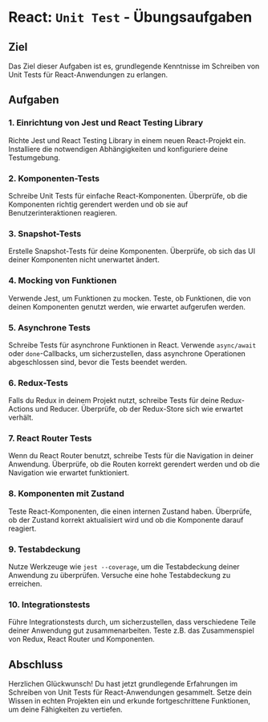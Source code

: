 # React: `Unit Test` - Übungsaufgaben

## Ziel
Das Ziel dieser Aufgaben ist es, grundlegende Kenntnisse im Schreiben von Unit Tests für React-Anwendungen zu erlangen.

## Aufgaben

### 1. Einrichtung von Jest und React Testing Library
Richte Jest und React Testing Library in einem neuen React-Projekt ein. Installiere die notwendigen Abhängigkeiten und konfiguriere deine Testumgebung.

### 2. Komponenten-Tests
Schreibe Unit Tests für einfache React-Komponenten. Überprüfe, ob die Komponenten richtig gerendert werden und ob sie auf Benutzerinteraktionen reagieren.

### 3. Snapshot-Tests
Erstelle Snapshot-Tests für deine Komponenten. Überprüfe, ob sich das UI deiner Komponenten nicht unerwartet ändert.

### 4. Mocking von Funktionen
Verwende Jest, um Funktionen zu mocken. Teste, ob Funktionen, die von deinen Komponenten genutzt werden, wie erwartet aufgerufen werden.

### 5. Asynchrone Tests
Schreibe Tests für asynchrone Funktionen in React. Verwende `async/await` oder `done`-Callbacks, um sicherzustellen, dass asynchrone Operationen abgeschlossen sind, bevor die Tests beendet werden.

### 6. Redux-Tests
Falls du Redux in deinem Projekt nutzt, schreibe Tests für deine Redux-Actions und Reducer. Überprüfe, ob der Redux-Store sich wie erwartet verhält.

### 7. React Router Tests
Wenn du React Router benutzt, schreibe Tests für die Navigation in deiner Anwendung. Überprüfe, ob die Routen korrekt gerendert werden und ob die Navigation wie erwartet funktioniert.

### 8. Komponenten mit Zustand
Teste React-Komponenten, die einen internen Zustand haben. Überprüfe, ob der Zustand korrekt aktualisiert wird und ob die Komponente darauf reagiert.

### 9. Testabdeckung
Nutze Werkzeuge wie `jest --coverage`, um die Testabdeckung deiner Anwendung zu überprüfen. Versuche eine hohe Testabdeckung zu erreichen.

### 10. Integrationstests
Führe Integrationstests durch, um sicherzustellen, dass verschiedene Teile deiner Anwendung gut zusammenarbeiten. Teste z.B. das Zusammenspiel von Redux, React Router und Komponenten.

## Abschluss
Herzlichen Glückwunsch! Du hast jetzt grundlegende Erfahrungen im Schreiben von Unit Tests für React-Anwendungen gesammelt. Setze dein Wissen in echten Projekten ein und erkunde fortgeschrittene Funktionen, um deine Fähigkeiten zu vertiefen.
